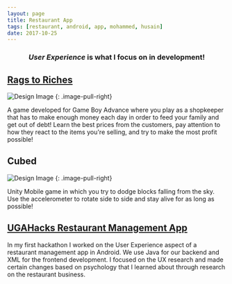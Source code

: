 ```yaml
---
layout: page
title: Restaurant App
tags: [restaurant, android, app, mohammed, husain]
date: 2017-10-25
---
```

### <center><i>User Experience</i> is what I focus on in development!</center>

## <a href="https://github.com/PaperSlate/RagstoRiches">Rags to Riches</a>

![Design Image](https://i.imgur.com/2KPIPCA.png)
{: .image-pull-right}

A game developed for Game Boy Advance where you play as a shopkeeper that has to make enough money each day in order to feed your family and get out of debt! Learn the best prices from the customers, pay attention to how they react to the items you're selling, and try to make the most profit possible!

## <a>Cubed</a>

![Design Image](https://i.imgur.com/WqYkay8.png)
{: .image-pull-right}

Unity Mobile game in which you try to dodge blocks falling from the sky. Use the accelerometer to rotate side to side and stay alive for as long as possible!

## <a href="https://github.com/ajm11135/Restaurant">UGAHacks Restaurant Management App</a>

In my first hackathon I worked on the User Experience aspect of a restaurant management app in Android. We use Java for our backend and XML for the frontend development. I focused on the UX research and made certain changes based on psychology that I learned about through research on the restaurant business.
